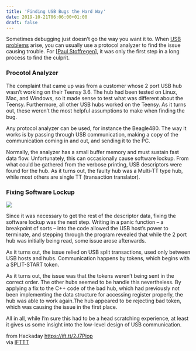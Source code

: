 ```yaml
---
title: 'Finding USB Bugs the Hard Way'
date: 2019-10-21T06:06:00+01:00
draft: false
---
```


Sometimes debugging just doesn’t go the way you want it to. When [USB problems](https://www.pjrc.com/usb-hub-bug-hunting-lessons-learned/) arise, you can usually use a protocol analyzer to find the issue causing trouble. For \[[Paul Stoffregen](https://www.pjrc.com/author/paul/)\], it was only the first step in a long process to find the culprit.

### Procotol Analyzer

The complaint that came up was from a customer whose 2 port USB hub wasn’t working on their Teensy 3.6. The hub had been tested on Linux, Mac, and Windows, so it made sense to test what was different about the Teensy. Furthermore, all other USB hubs worked on the Teensy. As it turns out, these weren’t the most helpful assumptions to make when finding the bug.

Any protocol analyzer can be used, for instance the Beagle480. The way it works is by passing through USB communication, making a copy of the communication coming in and out, and sending it to the PC.

Normally, the analyzer has a small buffer memory and must sustain fast data flow. Unfortunately, this can occasionally cause software lockup. From what could be gathered from the verbose printing, USB descriptors were found for the hub. As it turns out, the faulty hub was a Multi-TT type hub, while most others are single TT (transaction translator).

### **Fixing Software Lockup**

![](https://hackaday.com/wp-content/uploads/2019/10/usb-communication.png?w=400)

Since it was necessary to get the rest of the descriptor data, fixing the software lockup was the next step. Writing in a panic function – a breakpoint of sorts – into the code allowed the USB host’s power to terminate, and stepping through the program revealed that while the 2 port hub was initially being read, some issue arose afterwards.

As it turns out, the issue relied on USB split transactions, used only between USB hosts and hubs. Communication happens by tokens, which begins with a SPLIT-START token.

As it turns out, the issue was that the tokens weren’t being sent in the correct order. The other hubs seemed to be handle this nevertheless. By applying a fix to the C++ code of the bad hub, which had previously not been implementing the data structure for accessing register properly, the hub was able to work again.The hub appeared to be rejecting bad token, which was causing the issue in the first place.

All in all, while I’m sure this had to be a head scratching experience, at least it gives us some insight into the low-level design of USB communication.

  
  
from Hackaday https://ift.tt/2J7Piop  
via [IFTTT](https://ifttt.com/?ref=da&site=blogger)